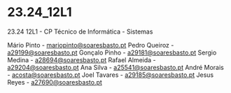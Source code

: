 # 23.24_12L1
23.24 12L1 - CP Técnico de Informática - Sistemas

Mário Pinto - mariopinto@soaresbasto.pt
Pedro Queiroz - a29199@soaresbasto.pt
Gonçalo Pinho - a29181@soaresbasto.pt
Sergio Medina - a28694@soaresbasto.pt
Rafael Almeida - a29204@soaresbasto.pt
Ana Silva - a25541@soaresbasto.pt
André Morais - acosta@soaresbasto.pt
Joel Tavares - a29185@soaresbasto.pt
Jesus Reyes - a27690@soaresbasto.pt
